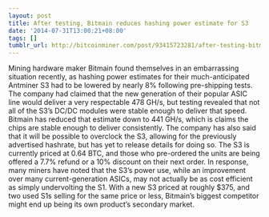 ```yaml
---
layout: post
title: After testing, Bitmain reduces hashing power estimate for S3
date: '2014-07-31T13:00:21+08:00'
tags: []
tumblr_url: http://bitcoinminer.com/post/93415723281/after-testing-bitmain-reduces-hashing-power
---
```


Mining hardware maker Bitmain found themselves in an embarrassing situation recently, as hashing power estimates for their much-anticipated Antminer S3 had to be lowered by nearly 8% following pre-shipping tests. The company had claimed that the new generation of their popular ASIC line would deliver a very respectable 478 GH/s, but testing revealed that not all of the S3’s DC/DC modules were stable enough to deliver that speed.
Bitmain has reduced that estimate down to 441 GH/s, which is claims the chips are stable enough to deliver consistently. The company has also said that it will be possible to overclock the S3, allowing for the previously advertised hashrate, but has yet to release details for doing so.
The S3 is currently priced at 0.64 BTC, and those who pre-ordered the units are being offered a 7.7% refund or a 10% discount on their next order.
In response, many miners have noted that the S3’s power use, while an improvement over many current-generation ASICs, may not actually be as cost efficient as simply undervolting the S1. With a new S3 priced at roughly $375, and two used S1s selling for the same price or less, Bitmain’s biggest competitor might end up being its own product’s secondary market.
